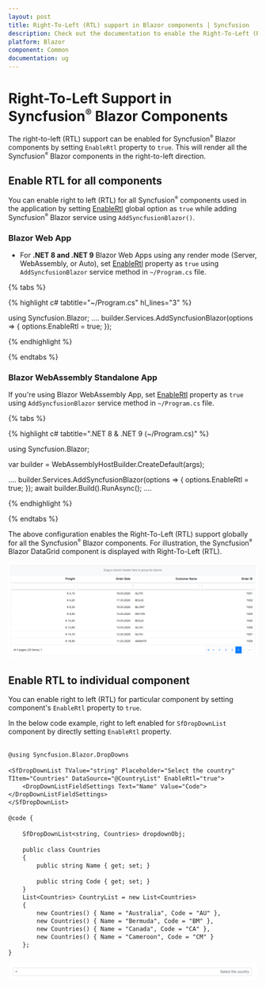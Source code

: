 ```yaml
---
layout: post
title: Right-To-Left (RTL) support in Blazor components | Syncfusion
description: Check out the documentation to enable the Right-To-Left (RTL) support for Syncfusion Blazor Components.
platform: Blazor
component: Common
documentation: ug
---
```


# Right-To-Left Support in Syncfusion<sup style="font-size:70%">&reg;</sup> Blazor Components

The right-to-left (RTL) support can be enabled for Syncfusion<sup style="font-size:70%">&reg;</sup> Blazor components by setting `EnableRtl` property to `true`. This will render all the Syncfusion<sup style="font-size:70%">&reg;</sup> Blazor components in the right-to-left direction.

## Enable RTL for all components

You can enable right to left (RTL) for all Syncfusion<sup style="font-size:70%">&reg;</sup> components used in the application by setting [EnableRtl](https://help.syncfusion.com/cr/blazor/Syncfusion.Blazor.GlobalOptions.html#Syncfusion_Blazor_GlobalOptions_EnableRtl) global option as `true` while adding Syncfusion<sup style="font-size:70%">&reg;</sup> Blazor service using `AddSyncfusionBlazor()`.

### Blazor Web App

* For **.NET 8 and .NET 9**  Blazor Web Apps using any render mode (Server, WebAssembly, or Auto), set [EnableRtl](https://help.syncfusion.com/cr/blazor/Syncfusion.Blazor.GlobalOptions.html#Syncfusion_Blazor_GlobalOptions_EnableRtl) property as `true` using `AddSyncfusionBlazor` service method in `~/Program.cs` file.

{% tabs %}

{% highlight c# tabtitle="~/Program.cs" hl_lines="3" %}

using Syncfusion.Blazor;
....
builder.Services.AddSyncfusionBlazor(options => { options.EnableRtl = true; });


{% endhighlight %}

{% endtabs %}

### Blazor WebAssembly Standalone App

If you're using Blazor WebAssembly App, set [EnableRtl](https://help.syncfusion.com/cr/blazor/Syncfusion.Blazor.GlobalOptions.html#Syncfusion_Blazor_GlobalOptions_EnableRtl) property as `true` using `AddSyncfusionBlazor` service method in `~/Program.cs` file.

{% tabs %}

{% highlight c# tabtitle=".NET 8 & .NET 9 (~/Program.cs)" %}

using Syncfusion.Blazor;

var builder = WebAssemblyHostBuilder.CreateDefault(args);

....
builder.Services.AddSyncfusionBlazor(options => { options.EnableRtl = true; });
await builder.Build().RunAsync();
....

{% endhighlight %}

{% endtabs %}

The above configuration enables the Right-To-Left (RTL) support globally for all the Syncfusion<sup style="font-size:70%">&reg;</sup> Blazor components. For illustration, the Syncfusion<sup style="font-size:70%">&reg;</sup> Blazor DataGrid component is displayed with Right-To-Left (RTL).

![Blazor Grid component is rendered from the right to left](images/rtegrid.png)

## Enable RTL to individual component

You can enable right to left (RTL) for particular component by setting component's `EnableRtl` property to `true`.

In the below code example, right to left enabled for `SfDropDownList` component by directly setting `EnableRtl` property.

```cshtml

@using Syncfusion.Blazor.DropDowns

<SfDropDownList TValue="string" Placeholder="Select the country" TItem="Countries" DataSource="@CountryList" EnableRtl="true">
    <DropDownListFieldSettings Text="Name" Value="Code"></DropDownListFieldSettings>
</SfDropDownList>

@code {

    SfDropDownList<string, Countries> dropdownObj;

    public class Countries
    {
        public string Name { get; set; }

        public string Code { get; set; }
    }
    List<Countries> CountryList = new List<Countries>
    {
        new Countries() { Name = "Australia", Code = "AU" },
        new Countries() { Name = "Bermuda", Code = "BM" },
        new Countries() { Name = "Canada", Code = "CA" },
        new Countries() { Name = "Cameroon", Code = "CM" }
    };
}

```

![Blazor component is rendered from the right-to-left](images/righttoleft.png)